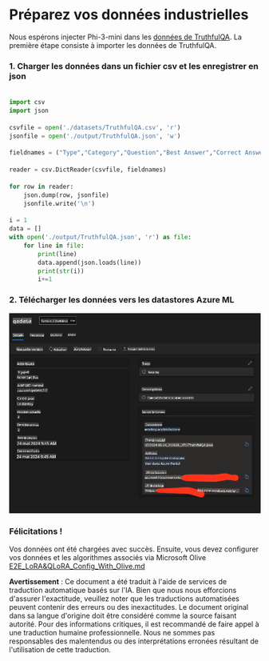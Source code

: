# **Préparez vos données industrielles**

Nous espérons injecter Phi-3-mini dans les [données de TruthfulQA](https://github.com/sylinrl/TruthfulQA/blob/main/TruthfulQA.csv). La première étape consiste à importer les données de TruthfulQA.

### **1. Charger les données dans un fichier csv et les enregistrer en json**

```python

import csv
import json

csvfile = open('./datasets/TruthfulQA.csv', 'r')
jsonfile = open('./output/TruthfulQA.json', 'w')

fieldnames = ("Type","Category","Question","Best Answer","Correct Answers","Incorrect Answers","Source")

reader = csv.DictReader(csvfile, fieldnames)

for row in reader:
    json.dump(row, jsonfile)
    jsonfile.write('\n')

i = 1
data = []
with open('./output/TruthfulQA.json', 'r') as file:
    for line in file:
        print(line)
        data.append(json.loads(line))
        print(str(i))
        i+=1


```

### **2. Télécharger les données vers les datastores Azure ML**

![amldata](../../../../translated_images/azureml_data.0f744f2ec5ea3cac9cbaa3cf7051235bb5b575de80e40a97619ae6f86d696c8f.fr.png)

### **Félicitations !**

Vos données ont été chargées avec succès. Ensuite, vous devez configurer vos données et les algorithmes associés via Microsoft Olive [E2E_LoRA&QLoRA_Config_With_Olive.md](./E2E_LoRA&QLoRA_Config_With_Olive.md)

**Avertissement** :
Ce document a été traduit à l'aide de services de traduction automatique basés sur l'IA. Bien que nous nous efforcions d'assurer l'exactitude, veuillez noter que les traductions automatisées peuvent contenir des erreurs ou des inexactitudes. Le document original dans sa langue d'origine doit être considéré comme la source faisant autorité. Pour des informations critiques, il est recommandé de faire appel à une traduction humaine professionnelle. Nous ne sommes pas responsables des malentendus ou des interprétations erronées résultant de l'utilisation de cette traduction.
